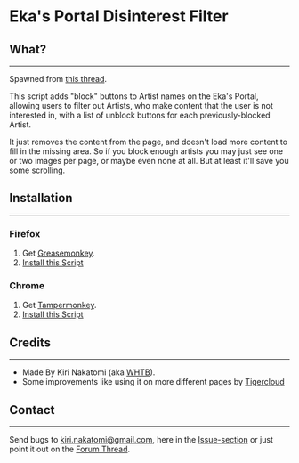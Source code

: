 # Eka's Portal Disinterest Filter

## What?
----
Spawned from [this thread](http://aryion.com/forum/viewtopic.php?f=21&t=47991).

This script adds "block" buttons to Artist names on the Eka's Portal,
allowing users to filter out Artists, who make
content that the user is not interested in, with a list of unblock
buttons for each previously-blocked Artist.

It just removes the content from the page, and doesn't load more
content to fill in the missing area. So if you block enough artists
you may just see one or two images per page, or maybe even none at
all. But at least it'll save you some scrolling.

## Installation
----

### Firefox
1. Get [Greasemonkey](https://addons.mozilla.org/en-US/firefox/addon/greasemonkey/).
2. [Install this Script](https://github.com/Petschko/EkasPortalDisinterestFilter/raw/master/Ekas_Portal_Disinterest_Filter.user.js)

### Chrome
1. Get [Tampermonkey](https://chrome.google.com/webstore/detail/tampermonkey/dhdgffkkebhmkfjojejmpbldmpobfkfo).
2. [Install this Script](https://github.com/Petschko/EkasPortalDisinterestFilter/raw/master/Ekas_Portal_Disinterest_Filter.user.js)

## Credits
----
* Made By Kiri Nakatomi (aka [WHTB](https://aryion.com/g4/user/WHTB)).
* Some improvements like using it on more different pages by [Tigercloud](https://aryion.com/g4/user/tigercloud)

## Contact
----
Send bugs to kiri.nakatomi@gmail.com, here in the [Issue-section](https://github.com/Petschko/EkasPortalDisinterestFilter/issues)
or just point it out on the [Forum Thread](https://aryion.com/forum/viewtopic.php?f=21&t=47991).
